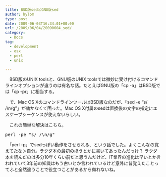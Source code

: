 ```yaml
---
title: BSD版sedとGNU版sed
author: hylom
type: post
date: 2009-06-03T16:34:01+00:00
url: /2009/06/04/20090604_sed/
category:
  - Docs
tag:
  - development
  - osx
  - perl
  - unix

---
```

　BSD版のUNIX toolsと、GNU版のUNIX toolsでは微妙に受け付けるコマンドラインオプションが違うのは有名な話。たとえばGNU版の「cp -a」はBSD版では「cp -pr」に相当する。

　で、Mac OS XのコマンドラインツールはBSD版なのだが、「sed -e &#8220;s/ /\n/g&#8221;」が効かなくて困った。Mac OS X付属のsedは置換後の文字の指定にエスケープシーケンスが使えないらしい。

　これの簡単な解決はこちら。

<pre>perl -pe "s/ /\n/g"
</pre>

　「perl -p」でsedっぽい動作をさせられる、という話でした。よくこんなの覚えてたな＞自分。ラクダ本の最初のほうとかに書いてあったんだっけ？ ラクダ本を読んだのは多分10年くらい前だと思うんだけど、IT業界の進化は早いとか言われていて3年前の知識はもう古いとか言われているけど意外に昔覚えたことってふと全然違うことで役立つことがあるから侮れないね。
